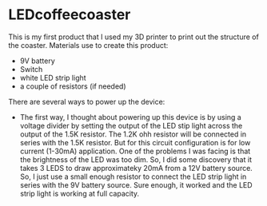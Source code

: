 # LEDcoffeecoaster
This is my first product that I used my 3D printer to print out the structure of the coaster. 
Materials use to create this product: 
- 9V battery
- Switch
- white LED strip light
- a couple of resistors (if needed) 

There are several ways to power up the device:
 - The first way, I thought about powering up this device is by using a voltage divider by setting the output of the LED stip light across the output of the 1.5K resistor. 
   The 1.2K ohh resistor will be connected in series with the 1.5K resistor. 
   But for this circuit configuration is for low current (1-30mA) application. 
   One of the problems I was facing is that the brightness of the LED was too dim. 
   So, I did some discovery that it takes 3 LEDS to draw approximateky 20mA from a 12V battery source. 
   So, I just use a small enough resistor to connect the LED strip light in series with the 9V battery source. Sure enough, it worked and the LED strip light is working at full capacity. 
   
